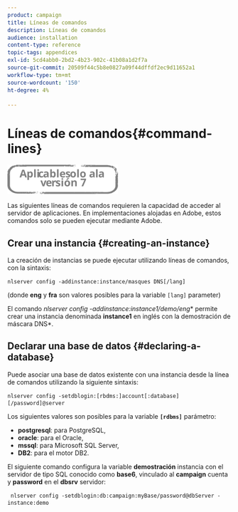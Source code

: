 ```yaml
---
product: campaign
title: Líneas de comandos
description: Líneas de comandos
audience: installation
content-type: reference
topic-tags: appendices
exl-id: 5cd4abb0-2bd2-4b23-902c-41b08a1d2f7a
source-git-commit: 20509f44c5b8e0827a09f44dffdf2ec9d11652a1
workflow-type: tm+mt
source-wordcount: '150'
ht-degree: 4%

---
```


# Líneas de comandos{#command-lines}

![](../../assets/v7-only.svg)

Las siguientes líneas de comandos requieren la capacidad de acceder al servidor de aplicaciones. En implementaciones alojadas en Adobe, estos comandos solo se pueden ejecutar mediante Adobe.

## Crear una instancia {#creating-an-instance}

La creación de instancias se puede ejecutar utilizando líneas de comandos, con la sintaxis:

```
nlserver config -addinstance:instance/masques DNS[/lang]
```

(donde **eng** y **fra** son valores posibles para la variable `[lang]` parameter)

El comando **nlserver config -addinstance:instance1/demo*/eng** permite crear una instancia denominada **instance1** en inglés con la demostración de máscara DNS*.

## Declarar una base de datos {#declaring-a-database}

Puede asociar una base de datos existente con una instancia desde la línea de comandos utilizando la siguiente sintaxis:

```
nlserver config -setdblogin:[rbdms:]account[:database][/password]@server
```

Los siguientes valores son posibles para la variable **`[rdbms]`** parámetro:

* **postgresql**: para PostgreSQL,
* **oracle**: para el Oracle,
* **mssql**: para Microsoft SQL Server,
* **DB2**: para el motor DB2.

El siguiente comando configura la variable **demostración** instancia con el servidor de tipo SQL conocido como **base6**, vinculado al **campaign** cuenta y **password** en el **dbsrv** servidor:

```
 nlserver config -setdblogin:db:campaign:myBase/password@dbServer -instance:demo
```
